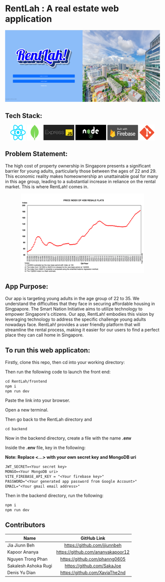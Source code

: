 # RentLah : A real estate web application

<p align="center">
  <img src="./frontend/src/assets/Login Choice Screenshot.png" alt="RentLah Login Choice Image" width="800"/>
</p>

## Tech Stack:
<p align="center">
  <img src="./frontend/src/assets/react.svg" alt="React Logo" style="width: 50px; height: 50px;"/>
  <img src="./frontend/src/assets/mongodb.png" alt="MongoDb logo" style="width: 50px; height: 50px;"/>
  <img src="./frontend/src/assets/expressserver.png" alt="Express.js logo" style="width: 100px; height: 50px;"/>
  <img src="./frontend/src/assets/nodejs.jpg" alt="Node.js logo" style="width: 100px; height: 50px;"/>
  <img src="./frontend/src/assets/firebase.png" alt="Firebase logo" style="width: 100px; height: 50px;"/>
  <img src="./frontend/src/assets/git.png" alt="git logo"style="width: 50px; height: 50px;"/>
</p>


## Problem Statement:

The high cost of property ownership in Singapore presents a significant barrier for young adults, particularly those between the ages of 22 and 29. This economic reality makes homeownership an unattainable goal for many in this age group, leading to a substantial increase in reliance on the rental market. This is where RentLah! comes in.
<p align="center">
  <img src="./frontend/src/assets/1Q2024 Flash Estimate Small Chart.png" alt="Resale Flat Price Index" width="400"/>
</p>

## App Purpose:

Our app is targeting young adults in the age group of 22 to 35. We understand the difficulties that they face in securing affordable housing in Singpapore. The Smart Nation Initiative aims to utilize technology to empower Singapore's citizens. Our app, RentLah! embodies this vision by leveraging technology to address the specific challenge young adults nowadays face. RentLah! provides a user friendly platform that will streamline the rental process, making it easier for our users to find a perfect place they can call home in Singapore.


## To run this web applicaton:

Firstly, clone this repo, then cd into your working directory:

Then run the following code to launch the front end:  

```
cd RentLah/frontend
npm i
npm run dev
```

Paste the link into your browser.  

Open a new terminal.  

Then go back to the RentLah directory and  

```
cd backend
```

Now in the backend directory, create a file with the name **.env**  

Inside the **.env** file, key in the following:  

**Note: Replace <...> with your own secret key and MongoDB uri**  


```
JWT_SECRET=<Your secret key>
MONGO=<Your MongoDB uri>
VITE_FIREBASE_API_KEY = "<Your firebase key>"
PASSWORD="<Your generated app password from Google Account>"
EMAIL="<Your gmail email address>"
```
Then in the backend directory, run the following:  

```
npm i
npm run dev
```
## Contributors ##
| Name              |                    GitHub Link                    |
|---|:---:|
| Jia Jiunn Beh |https://github.com/jjiunnbeh|
| Kapoor Ananya |https://github.com/ananyakapoor12|      
| Nguyen Trong Phan |https://github.com/phanng0605|
| Sakalesh Ashoka Rugi |https://github.com/SakaJoe|
| Denis Yu Dian |https://github.com/XaviaThe2nd|


